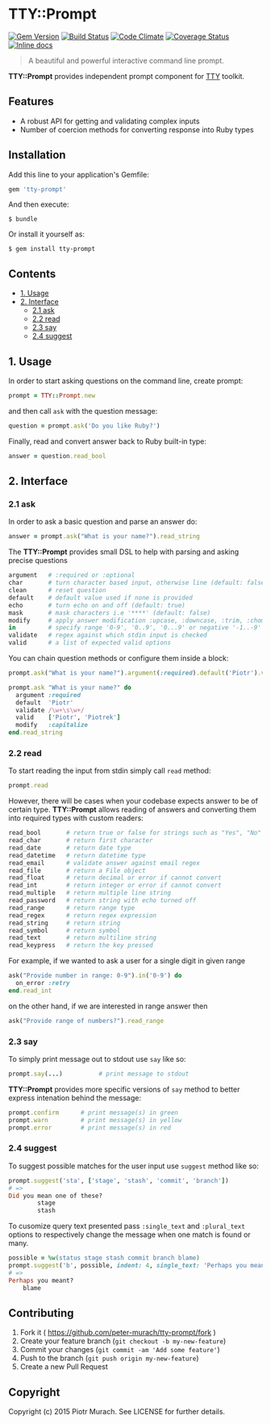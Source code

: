 # TTY::Prompt
[![Gem Version](https://badge.fury.io/rb/tty-prompt.svg)][gem]
[![Build Status](https://secure.travis-ci.org/peter-murach/tty-prompt.svg?branch=master)][travis]
[![Code Climate](https://codeclimate.com/github/peter-murach/tty-prompt/badges/gpa.svg)][codeclimate]
[![Coverage Status](https://coveralls.io/repos/peter-murach/tty-prompt/badge.svg)][coverage]
[![Inline docs](http://inch-ci.org/github/peter-murach/tty-prompt.svg?branch=master)][inchpages]

[gem]: http://badge.fury.io/rb/tty-prompt
[travis]: http://travis-ci.org/peter-murach/tty-prompt
[codeclimate]: https://codeclimate.com/github/peter-murach/tty-prompt
[coverage]: https://coveralls.io/r/peter-murach/tty-prompt
[inchpages]: http://inch-ci.org/github/peter-murach/tty-prompt

> A beautiful and powerful interactive command line prompt.

**TTY::Prompt** provides independent prompt component for [TTY](https://github.com/peter-murach/tty) toolkit.

## Features

* A robust API for getting and validating complex inputs
* Number of coercion methods for converting response into Ruby types

## Installation

Add this line to your application's Gemfile:

```ruby
gem 'tty-prompt'
```

And then execute:

    $ bundle

Or install it yourself as:

    $ gem install tty-prompt

## Contents

* [1. Usage](#1-usage)
* [2. Interface](#2-interface)
  * [2.1 ask](#21-ask)
  * [2.2 read](#22-read)
  * [2.3 say](#23-say)
  * [2.4 suggest](#24-suggest)

## 1. Usage

In order to start asking questions on the command line, create prompt:

```ruby
prompt = TTY::Prompt.new
```

and then call `ask` with the question message:

```ruby
question = prompt.ask('Do you like Ruby?')
```

Finally, read and convert answer back to Ruby built-in type:

```ruby
answer = question.read_bool
```

## 2. Interface

### 2.1 ask

In order to ask a basic question and parse an answer do:

```ruby
answer = prompt.ask("What is your name?").read_string
```

The **TTY::Prompt** provides small DSL to help with parsing and asking precise questions

```ruby
argument   # :required or :optional
char       # turn character based input, otherwise line (default: false)
clean      # reset question
default    # default value used if none is provided
echo       # turn echo on and off (default: true)
mask       # mask characters i.e '****' (default: false)
modify     # apply answer modification :upcase, :downcase, :trim, :chomp etc..
in         # specify range '0-9', '0..9', '0...9' or negative '-1..-9'
validate   # regex against which stdin input is checked
valid      # a list of expected valid options
```

You can chain question methods or configure them inside a block:

```ruby
prompt.ask("What is your name?").argument(:required).default('Piotr').validate(/\w+\s\w+/).read_string

prompt.ask "What is your name?" do
  argument :required
  default  'Piotr'
  validate /\w+\s\w+/
  valid    ['Piotr', 'Piotrek']
  modify   :capitalize
end.read_string
```

### 2.2 read

To start reading the input from stdin simply call `read` method:

```ruby
prompt.read
```

However, there will be cases when your codebase expects answer to be of certain type. **TTY::Prompt** allows reading of answers and converting them into required types with custom readers:

```ruby
read_bool       # return true or false for strings such as "Yes", "No"
read_char       # return first character
read_date       # return date type
read_datetime   # return datetime type
read_email      # validate answer against email regex
read_file       # return a File object
read_float      # return decimal or error if cannot convert
read_int        # return integer or error if cannot convert
read_multiple   # return multiple line string
read_password   # return string with echo turned off
read_range      # return range type
read_regex      # return regex expression
read_string     # return string
read_symbol     # return symbol
read_text       # return multiline string
read_keypress   # return the key pressed
```

For example, if we wanted to ask a user for a single digit in given range

```ruby
ask("Provide number in range: 0-9").in('0-9') do
  on_error :retry
end.read_int
```

on the other hand, if we are interested in range answer then

```ruby
ask("Provide range of numbers?").read_range
```

### 2.3 say

To simply print message out to stdout use `say` like so:

```ruby
prompt.say(...)          # print message to stdout
```

**TTY::Prompt** provides more specific versions of `say` method to better express intenation behind the message:

```ruby
prompt.confirm      # print message(s) in green
prompt.warn         # print message(s) in yellow
prompt.error        # print message(s) in red
```

### 2.4 suggest

To suggest possible matches for the user input use `suggest` method like so:

```ruby
prompt.suggest('sta', ['stage', 'stash', 'commit', 'branch'])
# =>
Did you mean one of these?
        stage
        stash
```

To cusomize query text presented pass `:single_text` and `:plural_text` options to respectively change the message when one match is found or many.

```ruby
possible = %w(status stage stash commit branch blame)
prompt.suggest('b', possible, indent: 4, single_text: 'Perhaps you meant?')
# =>
Perhaps you meant?
    blame
```

## Contributing

1. Fork it ( https://github.com/peter-murach/tty-prompt/fork )
2. Create your feature branch (`git checkout -b my-new-feature`)
3. Commit your changes (`git commit -am 'Add some feature'`)
4. Push to the branch (`git push origin my-new-feature`)
5. Create a new Pull Request

## Copyright

Copyright (c) 2015 Piotr Murach. See LICENSE for further details.
